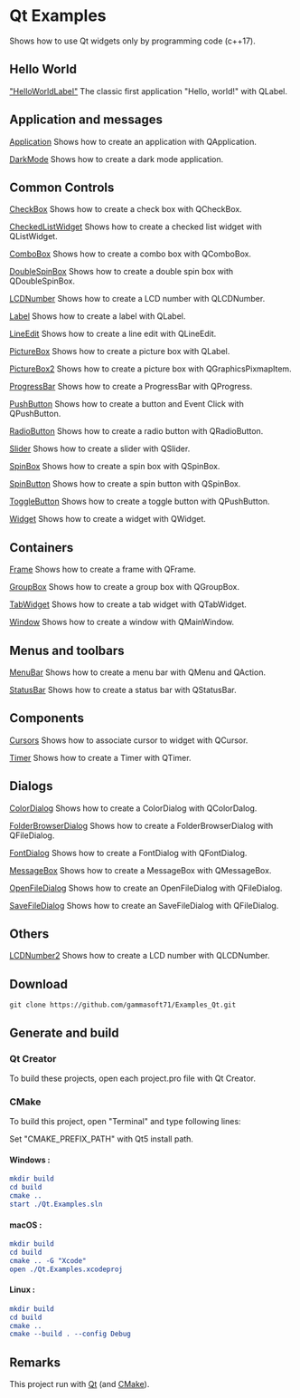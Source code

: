 
# Qt Examples

Shows how to use Qt widgets only by programming code (c++17).

## Hello World

["HelloWorldLabel"](Qt.Widgets/HelloWorld/HelloWorldLabel) The classic first application "Hello, world!" with QLabel.

## Application and messages

[Application](Qt.Widgets/Application/Application) Shows how to create an application with QApplication.

[DarkMode](Qt.Widgets/Application/DarkMode) Shows how to create a dark mode application.

## Common Controls

[CheckBox](Qt.Widgets/CommonControls/CheckBox) Shows how to create a check box with QCheckBox.

[CheckedListWidget](Qt.Widgets/CommonControls/CheckedListWidget) Shows how to create a checked list widget with QListWidget.

[ComboBox](Qt.Widgets/CommonControls/ComboBox) Shows how to create a combo box with QComboBox.

[DoubleSpinBox](Qt.Widgets/CommonControls/DoubleSpinBox) Shows how to create a double spin box with QDoubleSpinBox.

[LCDNumber](Qt.Widgets/CommonControls/LCDNumber) Shows how to create a LCD number with QLCDNumber.

[Label](Qt.Widgets/CommonControls/Label) Shows how to create a label with QLabel.

[LineEdit](Qt.Widgets/CommonControls/LineEdit) Shows how to create a line edit with QLineEdit.

[PictureBox](Qt.Widgets/CommonControls/PictureBox) Shows how to create a picture box with QLabel.

[PictureBox2](Qt.Widgets/CommonControls/PictureBox2) Shows how to create a picture box with QGraphicsPixmapItem.

[ProgressBar](Qt.Widgets/CommonControls/ProgressBar) Shows how to create a ProgressBar with QProgress.

[PushButton](Qt.Widgets/CommonControls/PushButton) Shows how to create a button and Event Click with QPushButton.

[RadioButton](Qt.Widgets/CommonControls/RadioButton) Shows how to create a radio button with QRadioButton.

[Slider](Qt.Widgets/CommonControls/Slider) Shows how to create a slider with QSlider.

[SpinBox](Qt.Widgets/CommonControls/SpinBox) Shows how to create a spin box with QSpinBox.

[SpinButton](Qt.Widgets/CommonControls/SpinButton) Shows how to create a spin button with QSpinBox.

[ToggleButton](Qt.Widgets/CommonControls/ToggleButton) Shows how to create a toggle button with QPushButton.

[Widget](Qt.Widgets/CommonControls/ToggleButton) Shows how to create a widget with QWidget.

## Containers

[Frame](Qt.Widgets/Containers/Frame) Shows how to create a frame with QFrame.

[GroupBox](Qt.Widgets/Containers/GroupBox) Shows how to create a group box with QGroupBox.

[TabWidget](Qt.Widgets/Containers/TabWidget) Shows how to create a tab widget with QTabWidget.

[Window](Qt.Widgets/Containers/Window) Shows how to create a window with QMainWindow.

## Menus and toolbars

[MenuBar](Qt.Widgets/MenusAndToolbars/MenuBar) Shows how to create a menu bar with QMenu and QAction.

[StatusBar](Qt.Widgets/MenusAndToolbars/StatusBar) Shows how to create a status bar with QStatusBar.

## Components

[Cursors](Qt.Widgets/Components/Cursors) Shows how to associate cursor to widget with QCursor.

[Timer](Qt.Widgets/Components/Timer) Shows how to create a Timer with QTimer.

## Dialogs

[ColorDialog](Qt.Widgets/Dialogs/ColorDialog) Shows how to create a ColorDialog with QColorDalog.

[FolderBrowserDialog](Qt.Widgets/Dialogs/FolderBrowserDialog) Shows how to create a FolderBrowserDialog with QFileDialog.

[FontDialog](Qt.Widgets/Dialogs/FontDialog) Shows how to create a FontDialog with QFontDialog.

[MessageBox](Qt.Widgets/Dialogs/MessageBox) Shows how to create a MessageBox with QMessageBox.

[OpenFileDialog](Qt.Widgets/Dialogs/OpenFileDialog) Shows how to create an OpenFileDialog with QFileDialog.

[SaveFileDialog](Qt.Widgets/Dialogs/SaveFileDialog) Shows how to create an SaveFileDialog with QFileDialog.

## Others

[LCDNumber2](Qt.Widgets/Others/LCDNumber2) Shows how to create a LCD number with QLCDNumber.

## Download

``` shell
git clone https://github.com/gammasoft71/Examples_Qt.git

```

## Generate and build

### Qt Creator

To build these projects, open each project.pro file with Qt Creator.

### CMake

To build this project, open "Terminal" and type following lines:

Set "CMAKE_PREFIX_PATH" with Qt5 install path.

#### Windows :

``` cmake
mkdir build
cd build
cmake ..
start ./Qt.Examples.sln
```

#### macOS :

``` cmake
mkdir build
cd build
cmake .. -G "Xcode"
open ./Qt.Examples.xcodeproj
```

#### Linux :

``` cmake
mkdir build
cd build
cmake .. 
cmake --build . --config Debug
```


## Remarks

This project run with [Qt](https://www.qt.io) (and [CMake](https://cmake.org)).
